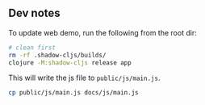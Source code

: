 ## Dev notes

To update web demo, run the following from the root dir:

```sh
# clean first
rm -rf .shadow-cljs/builds/
clojure -M:shadow-cljs release app
```

This will write the js file to `public/js/main.js`.

```sh
cp public/js/main.js docs/js/main.js
```

